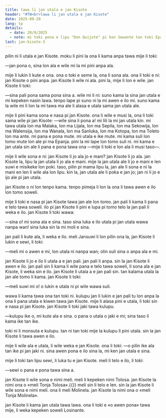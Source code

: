 ```yaml
---
title: lawa li jan utala e jan Kisote
header: "#TW<br>lawa li jan utala e jan Kisote"
date: 2025-09-20
lang: tp
details:
  - date: 20/9/2025
  - note: mi toki pona e lipu "Don Quijote" pi kon Sewante tan toki Epanjo.
last: jan-kisote-3
---
```


pilin ni li utala e jan Kisote. moku li pini la ona li kama anpa tawa mije li toki:

—jan pona o, sina lon ala e wile mi la mi pini anpa ala.

mije li lukin li kute e ona. ona o toki e seme la, ona li sona ala. ona li toki e ni: jan Kisote o pini anpa. jan Kisote li wile ni ala. pini la, mije li lon e wile. jan Kisote li toki:

—sina pali pona sama pona sina a. wile mi li ni: suno kama la sina jan utala e mi kepeken nasin lawa. tenpo lape pi suno ni la mi awen e ilo mi. suno kama la wile mi li lon la mi tawa ma ale li alasa e utala sama jan utala ale.

mije li pini kama sona e nasa pi jan Kisote. ona li wile e musi la, ona li toki sama wile pi jan Kisote: —wile sina li pona a! mi lili la mi jan utala kin. mi tawa utala lon ma Malaka, lon ma Lijala, lon ma Sepila, lon ma Sekowija, lon ma Walensija, lon ma Wanala, lon ma Sanluka, lon ma Kotopa, lon ma Toleto lon ma ante. mi pana e pona mute. mi utala e ike mute. mi kama suli lon tomo mute lon ale pi ma Epanja. pini la mi lape lon tomo suli ni. mi kama e jan utala sin ale li pana e pona tawa ona —mije li toki e lon ala li musi taso—.

mije li wile sona e ni: jan Kisote li jo ala jo e mani? jan Kisote li jo ala. jan Kisote la, lipu la jan utala li jo ala e mani. mije la jan utala ale li jo e mani e len suwi e misikeke lon poki. taso, pilin pi mama lipu la, jan ale li sona e ni la mani en len li wile ala lon lipu. kin la, jan utala ale li poka e jan jo; jan ni li jo e ijo ale pi jan utala.

jan Kisote o ni lon tenpo kama. tenpo pimeja li lon la ona li tawa awen e ilo lon tomo soweli.

mije li toki e nasa pi jan Kisote tawa jan ale lon tomo. jan pali li kama li pana e telo tawa soweli. ilo pi jan Kisote li pini e lupa pi tomo telo la jan pali li weka e ilo. jan Kisote li toki wawa:

—sina o! mi sona ala e sina. taso sina luka e ilo utala pi jan utala wawa nanpa wan! sina luka sin la mi moli e sina.

jan pali li kute ala, li weka e ilo. meli Jansuwi li lon pilin ona la, jan Kisote li lukin e sewi, li toki:

—meli mi o awen e mi, lon utala ni nanpa wan; olin suli sina o anpa ala e mi.

jan Kisote li jo e ilo li utala a e jan pali. jan pali li anpa. sin la jan Kisote li awen e ilo. jan pali sin li kama li wile pana e telo tawa soweli, li sona ala e jan Kisote, li weka sin e ilo. jan Kisote li utala a e jan pali sin. tan kalama utala la jan ale tomo li kama. jan Kisote li toki:

—meli suwi mi o! o lukin e utala ni pi wile wawa suli.

wawa li kama tawa ona tan toki ni. kulupu jan li lukin e jan pali tu lon anpa la ona li pana utala e kiwen tawa jan Kisote. mije li alasa pini e utala, li toki sin e nasa pi jan Kisote. jan Kisote li toki jaki tawa kulupu.

—kulupu ike o, mi kute ala e sina. o pana o utala o jaki e mi; sina taso li kama ike tan ike.

toki ni li monsuta e kulupu. tan ni tan toki mije la kulupu li pini utala. sin la jan Kisote li tawa awen e ilo.

mije li wile ala e utala, li wile weka e jan Kisote. ona li toki: —o pilin ike ala tan ike pi jan jaki ni. sina awen pona e ilo sina la, mi ken jan utala e sina.

mije li toki tan lipu sewi, li luka tu e jan Kisote. meli li telo e ilo, li toki:

—sewi o pana e pona tawa sina a.

jan Kisote li wile sona e nimi meli. meli li kepeken nimi Tolosa. jan Kisote la nimi ona o «meli Tonja Tolosa».{{<note text="toki Epanjo pi tenpo weka la, meli mani li kepeken nimi namako «Tonja» (doña). sama la mije li kepeken nimi «Ton» (don). musi la jan Kisote li kepeken ike e nimi ni.">}} meli sin li telo e len. sin la jan Kisote li wile sona e nimi meli. ona li meli Molinela. jan Kisote la nimi ona o «meli Tonja Molinela».

jan Kisote li kama jan utala tawa lawa. ona li toki e «o awen pona» tawa mije, li weka kepeken soweli Losinante.